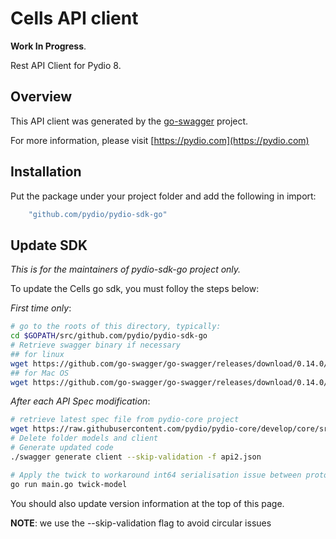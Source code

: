 # Cells API client

**Work In Progress**.

Rest API Client for Pydio 8.

## Overview

This API client was generated by the [go-swagger](https://github.com/go-swagger/go-swagger) project.

For more information, please visit [https://pydio.com](https://pydio.com)

## Installation

Put the package under your project folder and add the following in import:

```go
    "github.com/pydio/pydio-sdk-go"
```

## Update SDK

_This is for the maintainers of pydio-sdk-go project only._

To update the Cells go sdk, you must folloy the steps below:

_First time only_:

```sh
# go to the roots of this directory, typically:
cd $GOPATH/src/github.com/pydio/pydio-sdk-go
# Retrieve swagger binary if necessary
## for linux
wget https://github.com/go-swagger/go-swagger/releases/download/0.14.0/swagger_linux_amd64 
## for Mac OS
wget https://github.com/go-swagger/go-swagger/releases/download/0.14.0/swagger_darwin_amd64
```

_After each API Spec modification_:

```sh
# retrieve latest spec file from pydio-core project
wget https://raw.githubusercontent.com/pydio/pydio-core/develop/core/src/plugins/core.ajaxplorer/routes/api2.json
# Delete folder models and client 
# Generate updated code
./swagger generate client --skip-validation -f api2.json

# Apply the twick to workaround int64 serialisation issue between protobuf and swagger
go run main.go twick-model
```

You should also update version information at the top of this page.

**NOTE**: we use the --skip-validation flag to avoid circular issues
